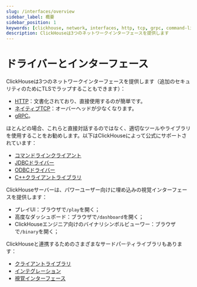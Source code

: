 ```yaml
---
slug: /interfaces/overview
sidebar_label: 概要
sidebar_position: 1
keywords: [clickhouse, network, interfaces, http, tcp, grpc, command-line, client, jdbc, odbc, driver]
description: ClickHouseは3つのネットワークインターフェースを提供します
---
```



# ドライバーとインターフェース

ClickHouseは3つのネットワークインターフェースを提供します（追加のセキュリティのためにTLSでラップすることもできます）：

- [HTTP](http.md)：文書化されており、直接使用するのが簡単です。
- [ネイティブTCP](../interfaces/tcp.md)：オーバーヘッドが少なくなります。
- [gRPC](grpc.md)。

ほとんどの場合、これらと直接対話するのではなく、適切なツールやライブラリを使用することをお勧めします。以下はClickHouseによって公式にサポートされています：

- [コマンドラインクライアント](../interfaces/cli.md)
- [JDBCドライバー](../interfaces/jdbc.md)
- [ODBCドライバー](../interfaces/odbc.md)
- [C++クライアントライブラリ](../interfaces/cpp.md)

ClickHouseサーバーは、パワーユーザー向けに埋め込みの視覚インターフェースを提供します：

- プレイUI：ブラウザで`/play`を開く；
- 高度なダッシュボード：ブラウザで`/dashboard`を開く；
- ClickHouseエンジニア向けのバイナリシンボルビューワー：ブラウザで`/binary`を開く；

ClickHouseと連携するためのさまざまなサードパーティライブラリもあります：

- [クライアントライブラリ](../interfaces/third-party/client-libraries.md)
- [インテグレーション](../interfaces/third-party/integrations.md)
- [視覚インターフェース](../interfaces/third-party/gui.md)
